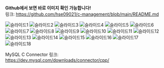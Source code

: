**Github에서 보면 바로 이미지 확인 가능합니다!**\
링크: https://github.com/hse09021/c-management/blob/main/README.md

![슬라이드1](https://user-images.githubusercontent.com/51695816/144962567-8755354a-e40c-40d0-b15a-271037ba81b5.PNG)
![슬라이드2](https://user-images.githubusercontent.com/51695816/144962573-f2128c29-6fed-47eb-9c01-e25cfd473fb2.PNG)
![슬라이드3](https://user-images.githubusercontent.com/51695816/144962575-4d1a7387-3e6d-4334-8cf6-a7b4138b19c9.PNG)
![슬라이드4](https://user-images.githubusercontent.com/51695816/144962576-648f4f03-eff4-40c7-bdec-889c2e8afed0.PNG)
![슬라이드5](https://user-images.githubusercontent.com/51695816/144962578-e173531e-2301-4437-aa58-6a10b32b75ed.PNG)
![슬라이드6](https://user-images.githubusercontent.com/51695816/144962581-b935adaa-5a70-41fb-b306-06ee2068eaf8.PNG)
![슬라이드7](https://user-images.githubusercontent.com/51695816/144962584-f72d2cf5-54ec-4b61-8276-017ee70590cd.PNG)
![슬라이드8](https://user-images.githubusercontent.com/51695816/144962585-554b41d5-5480-403f-819f-632ad791cfcc.PNG)
![슬라이드9](https://user-images.githubusercontent.com/51695816/144962587-01e4a0d3-c44a-4f26-995c-ba26cd8bfddc.PNG)
![슬라이드10](https://user-images.githubusercontent.com/51695816/144962588-9ba0701b-2005-4cb3-b5a4-339fd017e3a1.PNG)
![슬라이드11](https://user-images.githubusercontent.com/51695816/144962592-ed1060db-bed1-4930-a6f3-5e2a030f9fa2.PNG)
![슬라이드12](https://user-images.githubusercontent.com/51695816/144962594-3ce93082-4812-4aab-9b22-c9003ba4fb84.PNG)
![슬라이드13](https://user-images.githubusercontent.com/51695816/144962595-e60e9670-d3b1-494c-966c-8dc78751c65e.PNG)
![슬라이드14](https://user-images.githubusercontent.com/51695816/144962597-41408e2f-9ffb-4994-8ccd-873a74e48f59.PNG)
![슬라이드15](https://user-images.githubusercontent.com/51695816/144962599-fcfb3dd6-8a6d-4a4c-bff9-baead8cc0053.PNG)
![슬라이드16](https://user-images.githubusercontent.com/51695816/144962600-7ddc4fc4-5425-40ff-956d-6d991987715d.PNG)
![슬라이드17](https://user-images.githubusercontent.com/51695816/144962603-6a0f98c7-3326-4bdc-b4c1-4318b7fda68b.PNG)
![슬라이드18](https://user-images.githubusercontent.com/51695816/144962604-3548a797-3331-4729-a02f-824b4a91ed79.PNG)

MySQL C Connector 링크: https://dev.mysql.com/downloads/connector/cpp/
